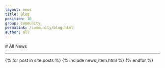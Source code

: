 ```yaml
---
layout: news
title: Blog
position: 10
group: Community
permalink: /community/blog.html
author: all
---
```


#<i class="fa fa-newspaper-o"></i> All News
***

{% for post in site.posts %}
{% include news_item.html %}
{% endfor %}
